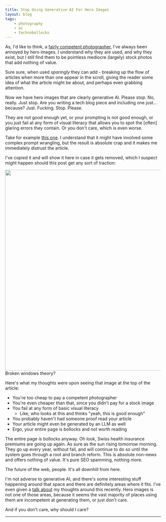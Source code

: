 ```yaml
---
title: Stop Using Generative AI For Hero Images
layout: blog
tags:
    - photography
    - ai
    - technobollocks
---
```


As, I'd like to think, a [fairly competent photographer](https://www.formulanon.com), I've always been annoyed by hero images. I understand why they are used, and why they exist, but I still find them to be pointless mediocre (largely) stock photos that add nothing of value.

Sure sure, when used *sparingly* they can add - breaking up the flow of articles when more than one appear in the scroll, giving the reader some idea of what the article might be about, and perhaps even grabbing attention.

Now we have hero images that are clearly generative AI. Please stop. No, really. Just stop. Are you writing a tech blog piece and including one just... because? Just. Fucking. Stop. Please.

They are not good enough yet, or your prompting is not good enough, or you just fail at any form of visual literacy that allows you to spot the [often] glaring errors they contain. Or you don't care, which is even worse.

Take for example [this one](https://www.insurance-guide.ch/post/swiss-health-insurance-premium-increases-in-2025). I understand that it might have involved some complex prompt wrangling, but the result is absolute crap and it makes me immediately distrust the article.

I've copied it and will show it here in case it gets removed, which I suspect might happen should this post get any sort of traction:

<div class="img-centre">
<img width="650px" src="{{ site.baseurl }}/images/2024/hero.jpg" />
<div class="nav_text">Broken windows theory?</div>
</div>

Here's what my thoughts were upon seeing that image at the top of the article:

* You're too cheap to pay a competent photographer
* You're even cheaper than that, since you didn't pay for a stock image
* You fail at any form of basic visual literacy
  * Like, who looks at this and thinks "yeah, this is good enough"
* You probably haven't had someone proof read your article
* Your article might even be generated by an LLM as well
* Ergo, your entire page is bollocks and not worth reading

The entire page *is* bollocks anyway. Oh look, Swiss health insurance premiums are going up again. As sure as the sun rising tomorrow morning. They go up every year, without fail, and will continue to do so until the system goes through a root and branch reform. This is absolute non-news and offers nothing of value. It's pure SEO spamming, nothing more.

The future of the web, people. It's all downhill from here.

I'm not adverse to generative AI, and there's some interesting stuff happening around that space and there are definitely areas where it fits. I've even given a [talk about](https://www.youtube.com/watch?v=y3llSkCJnWk) my thoughts around this recently. Hero images is not one of those areas, because it seems the vast majority of places using them are incompetent at generating them, or just don't care.

And if you don't care, why should I care?

<hr />

[^1]: https://en.wikipedia.org/wiki/The_Buszy

[^2]: There is some footage still available online from that 2012 trip [here](https://www.zapiks.com/scale-of-radness-carhartt-an.html). The egg pipe frontside ollie features at about 5:30 and the pool is then shown soon after that.

